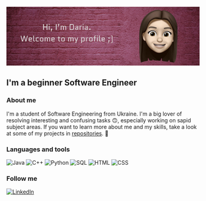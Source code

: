 ![Header](https://github.com/DashulyaMelnyk/DashulyaMelnyk/blob/main/assets/header_git.png)

## I'm a beginner Software Engineer

### About me

I'm a student of Software Engineering from Ukraine. I'm a big lover of resolving interesting and confusing tasks :upside_down_face:, especially working on sapid subject areas. If you want to learn more about me and my skills, take a look at some of my projects in [repositories](https://github.com/DashulyaMelnyk?tab=repositories).	:see_no_evil:

### Languages and tools
![Java](https://img.shields.io/badge/Java-974060?style=for-the-badge&logo=java)
![C++](https://img.shields.io/badge/-C++-090909?style=for-the-badge&logo=C%2b%2b&logoColor=6296CC)
![Python](https://img.shields.io/badge/-Python-FFDA44?style=for-the-badge&logo=Python&logoColor=3776AB)
![SQL](https://img.shields.io/badge/-Sql-76AE0A?style=for-the-badge&logo=MySql&logoColor=000000)
![HTML](https://img.shields.io/badge/-HTML-CE92FE?style=for-the-badge&logo=HTML5&logoColor=000000)
![CSS](https://img.shields.io/badge/-CSS-FFB640?style=for-the-badge&logo=CSS3&logoColor=000000)

### Follow me
[![LinkedIn](https://img.shields.io/badge/-LinkedIn-090909?style=for-the-badge&logo=linkedin&logoColor=007BB6)](https://www.linkedin.com/in/daria-melnyk-07846b1a9/)